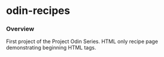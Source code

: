 # odin-recipes

### Overview
First project of the Project Odin Series. HTML only recipe page demonstrating beginning HTML tags.